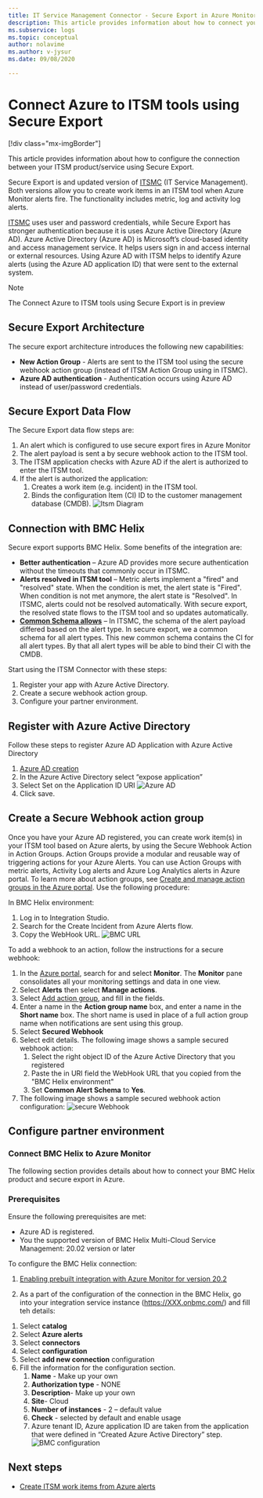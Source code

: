 ```yaml
---
title: IT Service Management Connector - Secure Export in Azure Monitor
description: This article provides information about how to connect your ITSM products/services with the Secure Export in Azure Monitor to centrally monitor and manage the ITSM work items.
ms.subservice: logs
ms.topic: conceptual
author: nolavime
ms.author: v-jysur
ms.date: 09/08/2020

---
```



# Connect Azure to ITSM tools using Secure Export

[!div class="mx-imgBorder"]

This article provides information about how to configure the connection between your ITSM product/service using Secure Export.

Secure Export is and updated version of [ITSMC](./itsmc-overview.md) (IT Service Management). Both versions allow you to create work items in an ITSM tool when Azure Monitor alerts fire. The functionality includes metric, log and activity log alerts.

[ITSMC](./itsmc-overview.md) uses user and password credentials, while Secure Export has stronger authentication because it is uses Azure Active Directory (Azure AD). Azure Active Directory (Azure AD) is Microsoft’s cloud-based identity and access management service. It helps users sign in and access internal or external resources. Using Azure AD with ITSM helps to identify Azure alerts (using the Azure AD application ID) that were sent to the external system.

> [!NOTE]
> The Connect Azure to ITSM tools using Secure Export is in preview

## Secure Export Architecture

The secure export architecture introduces the following new capabilities:

* **New Action Group** - Alerts are sent to the ITSM tool using the secure webhook action group (instead of ITSM Action Group using in ITSMC).
* **Azure AD authentication** - Authentication occurs using Azure AD instead of user/password credentials.

## Secure Export Data Flow

The Secure Export data flow steps are:

1) An alert which is configured to use secure export fires in Azure Monitor
2) The alert payload is sent a by secure webhook action to the ITSM tool.
3) The ITSM application checks with Azure AD if the alert is authorized to enter the ITSM tool.
4) If the alert is authorized the application:
    1) Creates a work item (e.g. incident) in the ITSM tool.
    2) Binds the configuration Item (CI) ID to the customer management database (CMDB).
![Itsm Diagram](media/it-service-management-connector-secure-webhook-connections/secure-export-diagram.png)

## Connection with BMC Helix

Secure export supports BMC Helix. Some benefits of the integration are:

* **Better authentication** – Azure AD provides more secure authentication without the timeouts that commonly occur in ITSMC.
* **Alerts resolved in ITSM tool** – Metric alerts implement a "fired" and "resolved" state. When the condition is met, the alert state is "Fired". When condition is not met anymore, the alert state is "Resolved". In ITSMC, alerts could not be resolved automatically. With secure export, the resolved state flows to the ITSM tool and so updates automatically.
* **[Common Schema allows](https://docs.microsoft.com/azure/azure-monitor/platform/alerts-common-schema)** – In ITSMC, the schema of the alert payload differed based on the alert type. In secure export, we a common schema for all alert types. This new common schema contains the CI for all alert types. By that all alert types will be able to bind their CI with the CMDB.

Start using the ITSM Connector with these steps:

1. Register your app with Azure Active Directory.
2. Create a secure webhook action group.
3. Configure your partner environment.

## Register with Azure Active Directory

Follow these steps to register Azure AD Application with Azure Active Directory

1) [Azure AD creation](https://docs.microsoft.com/azure/active-directory/develop/quickstart-register-app)
2) In the Azure Active Directory select “expose application”
3) Select Set on the Application ID URI
![Azure AD](media/it-service-management-connector-secure-webhook-connections/azure-ad.png)
4) Click save.

## Create a Secure Webhook action group

Once you have your Azure AD registered, you can create work item(s) in your ITSM tool based on Azure alerts, by using the Secure Webhook Action in Action Groups.
Action Groups provide a modular and reusable way of triggering actions for your Azure Alerts. You can use Action Groups with metric alerts, Activity Log alerts and Azure Log Analytics alerts in Azure portal.
To learn more about action groups, see [Create and manage action groups in the Azure portal](https://docs.microsoft.com/azure/azure-monitor/platform/action-groups).
Use the following procedure:

In BMC Helix environment:

1. Log in to Integration Studio.
2. Search for the Create Incident from Azure Alerts flow.
3. Copy the WebHook URL.
![BMC URL](media/it-service-management-connector-secure-webhook-connections/bmc-url.png)

To add a webhook to an action, follow the instructions for a secure webhook:

1. In the [Azure portal](https://portal.azure.com/), search for and select **Monitor**. The **Monitor** pane consolidates all your monitoring settings and data in one view.
2. Select **Alerts** then select **Manage actions**.
3. Select [Add action group](https://docs.microsoft.com/azure/azure-monitor/platform/action-groups#create-an-action-group-by-using-the-azure-portal), and fill in the fields.
4. Enter a name in the **Action group name** box, and enter a name in the **Short name** box. The short name is used in place of a full action group name when notifications are sent using this group.
5. Select **Secured Webhook**
6. Select edit details. The following image shows a sample secured webhook action:
    1. Select the right object ID of the Azure Active Directory that you registered
    2. Paste the in URI field the WebHook URL  that you copied from the "BMC Helix environment"
    3. Set **Common Alert Schema** to **Yes**. 
7. The following image shows a sample secured webhook action configuration:
![secure Webhook](media/it-service-management-connector-secure-webhook-connections/secure-webhook.png)

## Configure partner environment

### Connect BMC Helix to Azure Monitor

The following section provides details about how to connect your BMC Helix product and secure export in Azure.

### Prerequisites

Ensure the following prerequisites are met:

* Azure AD is registered.
* You the supported version of BMC Helix Multi-Cloud Service Management: 20.02 version or later

To configure the BMC Helix connection:

1) [Enabling prebuilt integration with Azure Monitor for version 20.2](https://docs.bmc.com/docs/multicloud/enabling-prebuilt-integration-with-azure-monitor-879728195.html)

2) As a part of the configuration of the connection in the BMC Helix, go into your integration service instance (https://XXX.onbmc.com/) and fill teh details:

1. Select **catalog**
2. Select **Azure alerts**
3. Select **connectors**
4. Select **configuration**
5. Select **add new connection** configuration
6. Fill the information for the configuration section.
    1. **Name** - Make up your own
    2. **Authorization type** - NONE
    3. **Description**-  Make up your own
    4. **Site**- Cloud
    5. **Number of instances** -  2 – default value
    6. **Check** -  selected by default and enable usage
    7. Azure tenant ID, Azure application ID are taken from the application that were defined in “Created Azure Active Directory” step.
![BMC configuration](media/it-service-management-connector-secure-webhook-connections/bmc-configuration.png)

## Next steps

* [Create ITSM work items from Azure alerts](./itsmc-overview.md#create-itsm-work-items-from-azure-alerts)
